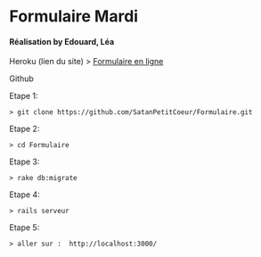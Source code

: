 <h1>Formulaire Mardi</h1>
<h4>Réalisation by Edouard, Léa</h4>

Heroku (lien du site)
    >  <a href="https://formthp.herokuapp.com/">Formulaire en ligne</a>

Github

Etape 1:   

    > git clone https://github.com/SatanPetitCoeur/Formulaire.git

Etape 2: 

    > cd Formulaire
    
Etape 3:

    > rake db:migrate 
     
Etape 4:

    > rails serveur
   
Etape 5:  

    > aller sur :  http://localhost:3000/
